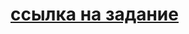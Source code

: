 # [ссылка на задание](https://github.com/netology-code/dj-homeworks/tree/drf/3.1-drf-intro/simple_crud)